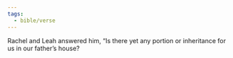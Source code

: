 ```yaml
---
tags:
  - bible/verse
---
```

Rachel and Leah answered him, “Is there yet any portion or inheritance for us in our father’s house?